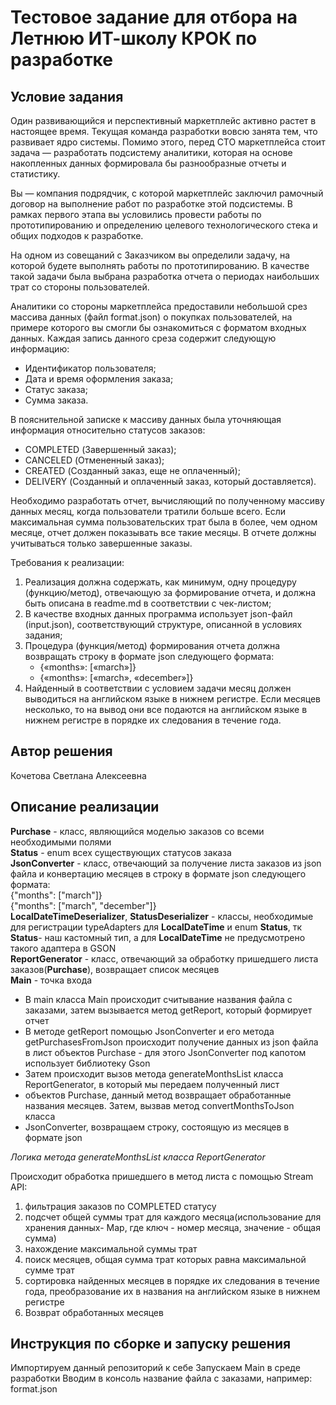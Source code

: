 # Тестовое задание для отбора на Летнюю ИТ-школу КРОК по разработке

## Условие задания
Один развивающийся и перспективный маркетплейс активно растет в настоящее время. Текущая команда разработки вовсю занята тем, что развивает ядро системы. Помимо этого, перед CTO маркетплейса стоит задача — разработать подсистему аналитики, которая на основе накопленных данных формировала бы разнообразные отчеты и статистику.

Вы — компания подрядчик, с которой маркетплейс заключил рамочный договор на выполнение работ по разработке этой подсистемы. В рамках первого этапа вы условились провести работы по прототипированию и определению целевого технологического стека и общих подходов к разработке.

На одном из совещаний с Заказчиком вы определили задачу, на которой будете выполнять работы по прототипированию. В качестве такой задачи была выбрана разработка отчета о периодах наибольших трат со стороны пользователей.

Аналитики со стороны маркетплейса предоставили небольшой срез массива данных (файл format.json) о покупках пользователей, на примере которого вы смогли бы ознакомиться с форматом входных данных. Каждая запись данного среза содержит следующую информацию:
- Идентификатор пользователя;
- Дата и время оформления заказа;
- Статус заказа;
- Сумма заказа.

В пояснительной записке к массиву данных была уточняющая информация относительно статусов заказов:
- COMPLETED (Завершенный заказ);
- CANCELED (Отмененный заказ);
- CREATED (Созданный заказ, еще не оплаченный);
- DELIVERY (Созданный и оплаченный заказ, который доставляется).

Необходимо разработать отчет, вычисляющий по полученному массиву данных месяц, когда пользователи тратили больше всего. Если максимальная сумма пользовательских трат была в более, чем одном месяце, отчет должен показывать все такие месяцы. В отчете должны учитываться только завершенные заказы.

Требования к реализации:
1. Реализация должна содержать, как минимум, одну процедуру (функцию/метод), отвечающую за формирование отчета, и должна быть описана в readme.md в соответствии с чек-листом;
2. В качестве входных данных программа использует json-файл (input.json), соответствующий структуре, описанной в условиях задания;
3. Процедура (функция/метод) формирования отчета должна возвращать строку в формате json следующего формата:
   - {«months»: [«march»]} 
   - {«months»: [«march», «december»]}
4. Найденный в соответствии с условием задачи месяц должен выводиться на английском языке в нижнем регистре. Если месяцев несколько, то на вывод они все подаются на английском языке в нижнем регистре в порядке их следования в течение года.

## Автор решения
Кочетова Светлана Алексеевна
## Описание реализации
**Purchase** - класс, являющийся моделью заказов со всеми необходимыми полями  
**Status** - enum всех существующих статусов заказа  
**JsonConverter** - класс, отвечающий за получение листа заказов из json файла и конвертацию месяцев в строку в формате json
следующего формата:  
     {"months": ["march"]}  
     {"months": ["march", "december"]}  
**LocalDateTimeDeserializer**, **StatusDeserializer** - классы, необходимые для регистрации typeAdapters для **LocalDateTime** и
enum **Status**, тк **Status**- наш кастомный тип, а для **LocalDateTime** не предусмотрено такого адаптера в GSON  
**ReportGenerator** - класс, отвечающий за обработку пришедшего листа заказов(**Purchase**), возвращает список месяцев    
**Main** - точка входа  

- В main класса Main происходит считывание названия файла с заказами, затем вызывается метод getReport, который формирует отчет
- В методе getReport помощью JsonConverter и его метода getPurchasesFromJson происходит получение данных из json файла
  в лист объектов Purchase - для этого JsonConverter под капотом использует библиотеку Gson
- Затем происходит вызов метода generateMonthsList класса ReportGenerator, в который мы передаем полученный лист
- объектов Purchase, данный метод возвращает обработанные названия месяцев. Затем, вызвав метод convertMonthsToJson класса
- JsonConverter, возвращаем строку, состоящую из месяцев в формате json

*Логика метода generateMonthsList класса ReportGenerator*

Происходит обработка пришедшего в метод листа с помощью Stream API:
1. фильтрация заказов по COMPLETED статусу
2. подсчет общей суммы трат для каждого месяца(использование для хранения данных- Map, где ключ - номер месяца,
   значение - общая сумма)
3. нахождение максимальной суммы трат
4. поиск месяцев, общая сумма трат которых равна максимальной сумме трат
5. сортировка найденных месяцев в порядке их следования в течение года, преобразование их в названия на английском языке
   в нижнем регистре
6. Возврат обработанных месяцев
## Инструкция по сборке и запуску решения
Импортируем данный репозиторий к себе
Запускаем Main в среде разработки
Вводим в консоль название файла с заказами, например: format.json
